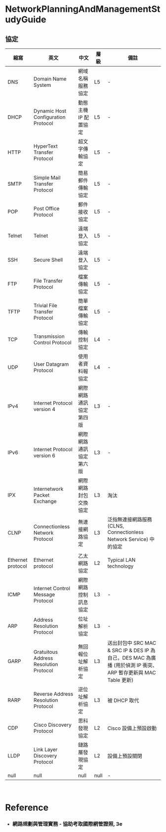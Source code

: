 NetworkPlanningAndManagementStudyGuide
=====
協定
---
| 縮寫 | 英文 | 中文 | 層級 | 備註 |
| --- | --- | --- | --- | --- |
| DNS | Domain Name System | 網域名稱服務協定 | L5 | - |
| DHCP | Dynamic Host Configuration Protocol | 動態主機 IP 配置協定 | L5 | - |
| HTTP | HyperText Transfer Protocol | 超文字傳輸協定 | L5 | - |
| SMTP | Simple Mail Transfer Protocol | 簡易郵件傳輸協定 | L5 | - |
| POP | Post Office Protocol | 郵件接收協定 | L5 | - |
| Telnet | Telnet | 遠端登入協定 | L5 | - |
| SSH | Secure Shell | 遠端登入協定 | L5 | - |
| FTP | File Transfer Protocol | 檔案傳輸協定 | L5 | - |
| TFTP | Trivial File Transfer Protocol | 簡單檔案傳輸協定 | L5 | - |
| TCP | Transmission Control Protocol | 傳輸控制協定 | L4 | - |
| UDP | User Datagram Protocol | 使用者資料報協定 | L4 | - |
| IPv4 | Internet Protocol version 4 | 網際網路通訊協定第四版 | L3 | - |
| IPv6 | Internet Protocol version 6 | 網際網路通訊協定第六版 | L3 | - |
| IPX | Internetwork Packet Exchange | 網際網路封包交換協定 | L3 | 淘汰 |
| CLNP | Connectionless Network Protocol | 無連接網路協定 | L3 | 泛指無連接網路服務 (CLNS, Connectionless Network Service) 中的協定 |
| Ethernet protocol | Ethernet protocol | 乙太網路協定 | L2 | Typical LAN technology |
| ICMP | Internet Control Message Protocol | 網際網路控制訊息協定 | L3 | - |
| ARP | Address Resolution Protocol | 位址解析協定 | L3 | - |
| GARP | Gratuitous Address Resolution Protocol | 無回報位址解析協定 | L3 | 送出封包中 SRC MAC & SRC IP & DES IP 為自己，DES MAC 為廣播 (用於偵測 IP 衝突、ARP 暫存更新與 MAC Table 更新) |
| RARP | Reverse Address Resolution Protocol | 逆位址解析協定 | L3 | 被 DHCP 取代 |
| CDP | Cisco Discovery Protocol | 思科發現協定 | L2 | Cisco 設備上預設啟動 |
| LLDP | Link Layer Discovery Protocol | 鏈路層發現協定 | L2 | 設備上預設關閉 |
| null | null | null | null | - |
<br />

Reference
=====
* ### 網路規劃與管理實務 - 協助考取國際網管證照, 3e
